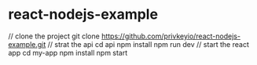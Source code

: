 # react-nodejs-example

// clone the project
git clone https://github.com/privkeyio/react-nodejs-example.git
// strat the api
cd api
npm install
npm run dev
// start the react app
cd my-app
npm install
npm start
